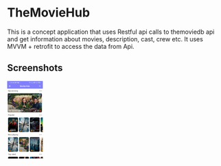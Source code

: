 # TheMovieHub
This is a concept application that uses Restful api calls to themoviedb api and get information about movies, description, cast, crew etc.
It uses MVVM + retrofit to access the data from Api.

## Screenshots

<img src = "https://github.com/sanlin1994/TheMovieHub/blob/master/Screenshot_2020-08-24-11-49-56-685_com.example.apitesting.jpg" height = 180 wight = 200>

